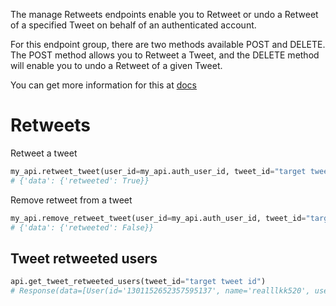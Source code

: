 The manage Retweets endpoints enable you to Retweet or undo a Retweet of a specified Tweet on behalf of an authenticated account.

For this endpoint group, there are two methods available POST and DELETE. The POST method allows you to Retweet a Tweet, and the DELETE method will enable you to undo a Retweet of a given Tweet.

You can get more information for this at [docs](https://developer.twitter.com/en/docs/twitter-api/tweets/retweets/introduction)


# Retweets

Retweet a tweet

```python
my_api.retweet_tweet(user_id=my_api.auth_user_id, tweet_id="target tweet id")
# {'data': {'retweeted': True}}
```

Remove retweet from a tweet

```python
my_api.remove_retweet_tweet(user_id=my_api.auth_user_id, tweet_id="target tweet id")
# {'data': {'retweeted': False}}
```

##  Tweet retweeted users

```python
api.get_tweet_retweeted_users(tweet_id="target tweet id")
# Response(data=[User(id='1301152652357595137', name='realllkk520', username='realllkk520')])
```
